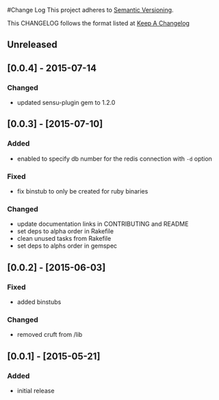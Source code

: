 #Change Log
This project adheres to [Semantic Versioning](http://semver.org/).

This CHANGELOG follows the format listed at [Keep A Changelog](http://keepachangelog.com/)

## Unreleased

## [0.0.4] - 2015-07-14
### Changed
- updated sensu-plugin gem to 1.2.0

## [0.0.3] - [2015-07-10]
### Added
- enabled to specify db number for the redis connection with `-d` option

### Fixed
- fix binstub to only be created for ruby binaries

### Changed
- update documentation links in CONTRIBUTING and README
- set deps to alpha order in Rakefile
- clean unused tasks from Rakefile
- set deps to alphs order in gemspec

## [0.0.2] - [2015-06-03]
### Fixed
- added binstubs

### Changed
- removed cruft from /lib

## [0.0.1] - [2015-05-21]
### Added
- initial release
